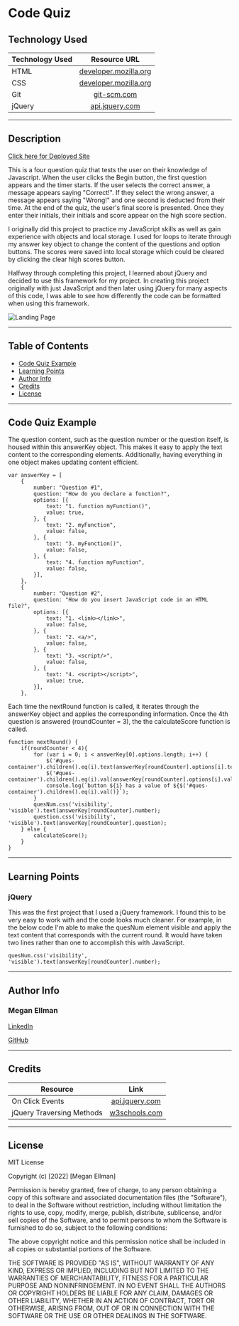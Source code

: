# Code Quiz

## Technology Used

| Technology Used         | Resource URL           | 
| ------------- |:-------------:| 
| HTML    | [developer.mozilla.org](https://developer.mozilla.org/en-US/docs/Web/HTML) | 
| CSS     | [developer.mozilla.org](https://developer.mozilla.org/en-US/docs/Web/CSS)      |   
| Git | [git-scm.com](https://git-scm.com/)     |    
| jQuery | [api.jquery.com](https://api.jquery.com/)
<hr/>


## Description

[Click here for Deployed Site](https://megellman.github.io/code-quiz/)

This is a four question quiz that tests the user on their knowledge of Javascript. When the user clicks the Begin button, the first question appears and the timer starts. If the user selects the correct answer, a message appears saying "Correct!". If they select the wrong answer, a message appears saying "Wrong!" and one second is deducted from their time. At the end of the quiz, the user's final score is presented. Once they enter their initials, their initials and score appear on the high score section.

I originally did this project to practice my JavaScript skills as well as gain experience with objects and local storage. I used for loops to iterate through my answer key object to change the content of the questions and option buttons. The scores were saved into local storage which could be cleared by clicking the clear high scores button. 

Halfway through completing this project, I learned about jQuery and decided to use this framework for my project. In creating this project originally with just JavaScript and then later using jQuery for many aspects of this code, I was able to see how differently the code can be formatted when using this framework. 

![Landing Page](./assets/code-quiz.gif)
<hr/>


## Table of Contents 

* [Code Quiz Example](#code-refactor-example)
* [Learning Points](#learning-points)
* [Author Info](#author-info)
* [Credits](#credits)
* [License](#license)
<hr/>


## Code Quiz Example

The question content, such as the question number or the question itself, is housed within this answerKey object. This makes it easy to apply the text content to the corresponding elements. Additionally, having everything in one object makes updating content efficient.
```
var answerKey = [
    {
        number: "Question #1",
        question: "How do you declare a function?",
        options: [{
            text: "1. function myFunction()",
            value: true,
        }, {
            text: "2. myFunction",
            value: false,
        }, {
            text: "3. myFunction()",
            value: false,
        }, {
            text: "4. function myFunction",
            value: false,
        }],
    },
    {
        number: "Question #2",
        question: "How do you insert JavaScript code in an HTML file?",
        options: [{
            text: "1. <link></link>",
            value: false,
        }, {
            text: "2. <a/>",
            value: false,
        }, {
            text: "3. <script/>",
            value: false,
        }, {
            text: "4. <script></script>",
            value: true,
        }],
    },
```

Each time the nextRound function is called, it iterates through the answerKey object and applies the corresponding information. Once the 4th question is answered (roundCounter = 3), the the calculateScore function is called.
```
function nextRound() {
    if(roundCounter < 4){
        for (var i = 0; i < answerKey[0].options.length; i++) {
            $('#ques-container').children().eq(i).text(answerKey[roundCounter].options[i].text);
            $('#ques-container').children().eq(i).val(answerKey[roundCounter].options[i].value);
            console.log(`button ${i} has a value of ${$('#ques-container').children().eq(i).val()}`);
        }
        quesNum.css('visibility', 'visible').text(answerKey[roundCounter].number);
        question.css('visibility', 'visible').text(answerKey[roundCounter].question);
    } else {
        calculateScore();
    }
}
```
<hr/>

## Learning Points

### jQuery
This was the first project that I used a jQuery framework. I found this to be very easy to work with and the code looks much cleaner. For example, in the below code I'm able to make the quesNum element visible and apply the text content that corresponds with the current round. It would have taken two lines rather than one to accomplish this with JavaScript.

```
quesNum.css('visibility', 'visible').text(answerKey[roundCounter].number);
```

<hr/>

## Author Info

### Megan Ellman
[LinkedIn](https://www.linkedin.com/in/megan-ellman/)

[GitHub](https://github.com/megellman)
<hr/>

## Credits 

|Resource | Link |
|-------|:-------:|
|On Click Events | [api.jquery.com](https://api.jquery.com/on/#on-events-selector-data-handler) |
|  jQuery Traversing Methods    | [w3schools.com](https://www.w3schools.com/jquery/jquery_ref_traversing.asp)   |

<hr/>

## License
MIT License

Copyright (c) [2022] [Megan Ellman]

Permission is hereby granted, free of charge, to any person obtaining a copy
of this software and associated documentation files (the "Software"), to deal
in the Software without restriction, including without limitation the rights
to use, copy, modify, merge, publish, distribute, sublicense, and/or sell
copies of the Software, and to permit persons to whom the Software is
furnished to do so, subject to the following conditions:

The above copyright notice and this permission notice shall be included in all
copies or substantial portions of the Software.

THE SOFTWARE IS PROVIDED "AS IS", WITHOUT WARRANTY OF ANY KIND, EXPRESS OR
IMPLIED, INCLUDING BUT NOT LIMITED TO THE WARRANTIES OF MERCHANTABILITY,
FITNESS FOR A PARTICULAR PURPOSE AND NONINFRINGEMENT. IN NO EVENT SHALL THE
AUTHORS OR COPYRIGHT HOLDERS BE LIABLE FOR ANY CLAIM, DAMAGES OR OTHER
LIABILITY, WHETHER IN AN ACTION OF CONTRACT, TORT OR OTHERWISE, ARISING FROM,
OUT OF OR IN CONNECTION WITH THE SOFTWARE OR THE USE OR OTHER DEALINGS IN THE
SOFTWARE.